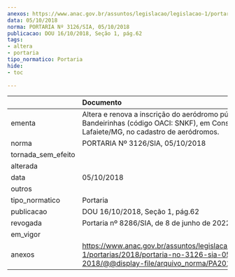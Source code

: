 ```yaml
---
anexos: https://www.anac.gov.br/assuntos/legislacao/legislacao-1/portarias/2018/portaria-no-3126-sia-05-10-2018/@@display-file/arquivo_norma/PA2018-3126.pdf
data: 05/10/2018
norma: PORTARIA Nº 3126/SIA, 05/10/2018
publicacao: DOU 16/10/2018, Seção 1, pág.62
tags:
- altera
- portaria
tipo_normatico: Portaria
hide: 
- toc 
 
---
```


|                    | Documento                                                                                                                                            |
|:-------------------|:-----------------------------------------------------------------------------------------------------------------------------------------------------|
| ementa             | Altera e renova a inscrição do aeródromo público Das Bandeirinhas (código OACI: SNKF), em Conselheiro Lafaiete/MG, no cadastro de aeródromos.        |
| norma              | PORTARIA Nº 3126/SIA, 05/10/2018                                                                                                                     |
| tornada_sem_efeito |                                                                                                                                                      |
| alterada           |                                                                                                                                                      |
| data               | 05/10/2018                                                                                                                                           |
| outros             |                                                                                                                                                      |
| tipo_normatico     | Portaria                                                                                                                                             |
| publicacao         | DOU 16/10/2018, Seção 1, pág.62                                                                                                                      |
| revogada           | Portaria nº 8286/SIA, de 8 de junho de 2022.                                                                                                         |
| em_vigor           |                                                                                                                                                      |
| anexos             | https://www.anac.gov.br/assuntos/legislacao/legislacao-1/portarias/2018/portaria-no-3126-sia-05-10-2018/@@display-file/arquivo_norma/PA2018-3126.pdf |